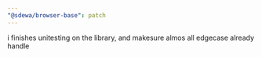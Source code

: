 ```yaml
---
"@sdewa/browser-base": patch
---
```


i finishes unitesting on the library, and makesure almos all edgecase already handle
